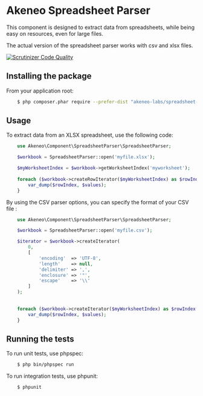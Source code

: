 Akeneo Spreadsheet Parser
=========================

This component is designed to extract data from spreadsheets, while being easy on resources, even for large files.

The actual version of the spreadsheet parser works with csv and xlsx files.

[![Scrutinizer Code Quality](https://scrutinizer-ci.com/g/akeneo-labs/spreadsheet-parser/badges/quality-score.png?b=master)](https://scrutinizer-ci.com/g/akeneo-labs/spreadsheet-parser/?branch=master)

Installing the package
----------------------

From your application root:

```bash
    $ php composer.phar require --prefer-dist "akeneo-labs/spreadsheet-parser"
```

Usage
-----

To extract data from an XLSX spreadsheet, use the following code:

```php
    use Akeneo\Component\SpreadsheetParser\SpreadsheetParser;

    $workbook = SpreadsheetParser::open('myfile.xlsx');

    $myWorksheetIndex = $workbook->getWorksheetIndex('myworksheet');
    
    foreach ($workbook->createRowIterator($myWorksheetIndex) as $rowIndex => $values) {
        var_dump($rowIndex, $values);
    }
```

By using the CSV parser options, you can specify the format of your CSV file :

```php 
    use Akeneo\Component\SpreadsheetParser\SpreadsheetParser;

    $workbook = SpreadsheetParser::open('myfile.csv');

    $iterator = $workbook->createIterator(
        0,
        [
            'encoding'  => 'UTF-8',
            'length'    => null,
            'delimiter' => ',',
            'enclosure' => '"',
            'escape'    => '\\'
        ]
    );
   
    
    foreach ($workbook->createIterator($myWorksheetIndex) as $rowIndex => $values) {
        var_dump($rowIndex, $values);
    }
```

Running the tests
-----------------

To run unit tests, use phpspec:

```bash
    $ php bin/phpspec run
```

To run integration tests, use phpunit:

```bash
    $ phpunit
```
